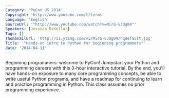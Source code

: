 ```yaml
---
Category: 'PyCon US 2014'
Copyright: 'http://www.youtube.com/t/terms'
Language: 'English'
SourceUrl: '"http://www.youtube.com/watch?v=MirG-vJOg04"'
Speakers: [Jessica McKellar]
Tags: []
ThumbnailUrl: 'http://i1.ytimg.com/vi/MirG-vJOg04/hqdefault.jpg'
Title: '"Hands-on intro to Python for beginning programmers"'
date: '2014-04-11'
---
```

Beginning programmers: welcome to PyCon! Jumpstart your Python and programming careers with this 3-hour interactive tutorial. By the end, you'll have hands-on exposure to many core programming concepts, be able to write useful Python programs, and have a roadmap for continuing to learn and practice programming in Python. This class assumes no prior programming experience.